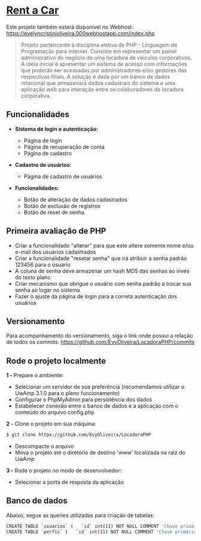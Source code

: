 # [Rent a Car](https://github.com/EvyOliveira/LocadoraPHP)

Este projeto também estará disponível no Webhost: https://evelyncristinioliveira.000webhostapp.com/index.php

> Projeto pertencente à disciplina eletiva de PHP - Linguagem de Programação para internet. Consiste em representar um painel administrativo do negócio de uma locadora de veículos corporativos. 
> A ideia inicial é apresentar um sistema de acesso com informações que poderão ser acessadas por administradores e/ou gestores das respectivas filiais. A solução é dada por um banco de dados relacional que armazenará dados cadastrais do sistema e uma aplicação web para interação entre os colaboradores da locadora corporativa. 

## Funcionalidades

- **Sistema de login e autenticação:**
  - Página de login
  - Página de recuperação de conta
  - Página de cadastro

- **Cadastro de usuários:**
  - Página de cadastro de usuários

- **Funcionalidades:**
  - Botão de alteração de dados cadastrados
  - Botão de exclusão de registros
  - Botão de reset de senha

## Primeira avaliação de PHP

- Criar a funcionalidade "alterar" para que este altere somente nome e/ou e-mail dos usuários cadastrados
- Criar a funcionalidade "resetar senha" que irá atribuir a senha padrão 123456 para o úsuario
- A coluna de senha deve armazenar um hash MD5 das senhas ao invés do texto plano
- Criar mecanismo que obrigue o usuário com senha padrão a trocar sua senha ao logar no sistema
- Fazer o ajuste da página de login para a correta autenticação dos usuários

## Versionamento

Para acompanhamento do versionamento, siga o link onde possui a relação de todos os commits: https://github.com/EvyOliveira/LocadoraPHP/commits

## Rode o projeto localmente

**1 -** Prepare o ambiente:
- Selecionar um servidor de sua preferência (recomendamos utilizar o UwAmp 3.1.0 para o pleno funcionamento)
- Configurar o PhpMyAdmin para persistência dos dados
- Estabelecer conexão entre o banco de dados e a aplicação com o conteúdo do arquivo config.php

**2 -** Clone o projeto em sua máquina:
```sh
$ git clone https://github.com/EvyOliveira/LocadoraPHP
```
- Descompacte o arquivo
- Mova o projeto até o diretório de destino 'www' localizada na raiz do UwAmp

**3 -** Rode o projeto no modo de desenvolvedor:
- Selecionar a porta de resposta da aplicação

## Banco de dados

Abaixo, segue as queries utilizadas para criação de tabelas:
```sh
CREATE TABLE `usuarios` (   `id` int(11) NOT NULL COMMENT 'Chave primária da relação usuários',   `nome` varchar(100) COLLATE utf8_unicode_ci NOT NULL COMMENT 'Nome do usuário',   `email` varchar(50) COLLATE utf8_unicode_ci NOT NULL COMMENT 'Email do usuário',   `senha` varchar(40) COLLATE utf8_unicode_ci NOT NULL COMMENT 'Senha do usuário',   `id_perfil` int(11) NOT NULL COMMENT 'Chave do perfil do usuário' ) ENGINE=MyISAM DEFAULT CHARSET=utf8 COLLATE=utf8_unicode_ci;
CREATE TABLE `perfis` (   `id` int(11) NOT NULL COMMENT 'Chave primária da relação',   `nome` varchar(20) COLLATE utf8_unicode_ci NOT NULL COMMENT 'Nome do perfil' ) ENGINE=MyISAM DEFAULT CHARSET=utf8 COLLATE=utf8_unicode_ci;
```
